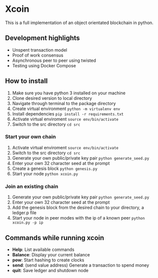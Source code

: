# Xcoin

This is a full implementation of an object orientated blockchain in python.

## Development highlights
- Unspent transaction model
- Proof of work consensus
- Asynchronous peer to peer using twisted
- Testing using Docker Compose

## How to install
1. Make sure you have python 3 installed on your machine
1. Clone desired version to local directory
1. Navigate through terminal to the package directory
1. Create virtual environment 
```python -m virtualenv env```
1. Install dependencies
```pip install -r requirements.txt```
1. Activate virtual enviroment
```source env/bin/activate```
1. Switch to the src directory
```cd src```

### Start your own chain
1. Activate virtual enviroment
```source env/bin/activate```
1. Switch to the src directory
```cd src```
1. Generate your own public/private key pair
```python generate_seed.py```
1. Enter your own 32 character seed at the prompt
1. Create a genesis block
```python genesis.py```
1. Start your node 
```python xcoin.py```

### Join an existing chain
1. Generate your own public/private key pair
```python generate_seed.py```
1. Enter your own 32 character seed at the prompt
1. Add the genesis block from the desired chain to your directory, a ledger.p file
1. Start your node in peer modes with the ip of a known peer
```python xcoin.py -p ip```


## Commands while running xcoin
- **Help**: List available commands
- **Balance**: Display your current balance
- **pow**: Start hashing to create clocks
- **send**: (send value address) Generate a transaction to spend money
- **quit**: Save ledger and shutdown node



